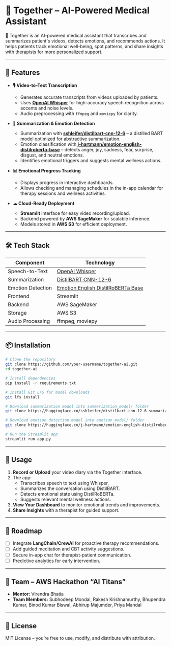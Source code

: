 # 🧠 Together – AI-Powered Medical Assistant

🧠 Together is an AI-powered medical assistant that transcribes and summarizes patient's videos, detects emotions, and recommends actions. It helps patients track emotional well-being, spot patterns, and share insights with therapists for more personalized support.

---

## 🚀 Features

- **🎙 Video-to-Text Transcription**  
  - Generates accurate transcripts from videos uploaded by patients.  
  - Uses **[OpenAI Whisper](https://github.com/openai/whisper)** for high-accuracy speech recognition across accents and noise levels.  
  - Audio preprocessing with `ffmpeg` and `moviepy` for clarity.  

- **📝 Summarization & Emotion Detection**  
  - Summarization with **[sshleifer/distilbart-cnn-12-6](https://huggingface.co/sshleifer/distilbart-cnn-12-6)** – a distilled BART model optimized for abstractive summarization.  
  - Emotion classification with **[j-hartmann/emotion-english-distilroberta-base](https://huggingface.co/j-hartmann/emotion-english-distilroberta-base)** – detects anger, joy, sadness, fear, surprise, disgust, and neutral emotions.  
  - Identifies emotional triggers and suggests mental wellness actions.

- **📊 Emotional Progress Tracking**  
  - Displays progress in interactive dashboards.  
  - Allows checking and managing schedules in the in-app calendar for therapy sessions and wellness activities.

- **☁ Cloud-Ready Deployment**  
  - **Streamlit** interface for easy video recording/upload.  
  - Backend powered by **AWS SageMaker** for scalable inference.  
  - Models stored in **AWS S3** for efficient deployment.

---

## 🛠 Tech Stack

| Component           | Technology |
|--------------------|------------|
| Speech-to-Text     | [OpenAI Whisper](https://github.com/openai/whisper) |
| Summarization      | [DistilBART CNN-12-6](https://huggingface.co/sshleifer/distilbart-cnn-12-6) |
| Emotion Detection  | [Emotion English DistilRoBERTa Base](https://huggingface.co/j-hartmann/emotion-english-distilroberta-base) |
| Frontend           | Streamlit |
| Backend            | AWS SageMaker |
| Storage            | AWS S3 |
| Audio Processing   | ffmpeg, moviepy |

---

## 📦 Installation

```bash
# Clone the repository
git clone https://github.com/your-username/together-ai.git
cd together-ai

# Install dependencies
pip install -r requirements.txt

# Install Git LFS for model downloads
git lfs install

# Download summarization model into summarization_model/ folder
git clone https://huggingface.co/sshleifer/distilbart-cnn-12-6 summarization_model

# Download emotion detection model into emotion_model/ folder
git clone https://huggingface.co/j-hartmann/emotion-english-distilroberta-base emotion_model

# Run the Streamlit app
streamlit run app.py
```

---

## 📌 Usage

1. **Record or Upload** your video diary via the Together interface.  
2. The app:
   - Transcribes speech to text using Whisper.
   - Summarizes the conversation using DistilBART.
   - Detects emotional state using DistilRoBERTa.
   - Suggests relevant mental wellness actions.  
3. **View Your Dashboard** to monitor emotional trends and improvements.  
4. **Share Insights** with a therapist for guided support.

---

## 📅 Roadmap

- [ ] Integrate **LangChain/CrewAI** for proactive therapy recommendations.  
- [ ] Add guided meditation and CBT activity suggestions.  
- [ ] Secure in-app chat for therapist-patient communication.  
- [ ] Predictive analytics for early intervention.

---

## 👥 Team – AWS Hackathon “AI Titans”

- **Mentor:** Virendra Bhatia  
- **Team Members:** Subhodeep Mondal, Rakesh Krishnamurthy, Bhupendra Kumar, Binod Kumar Biswal, Abhirup Majumder, Priya Mandal

---

## 📜 License
MIT License – you’re free to use, modify, and distribute with attribution.
